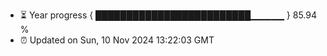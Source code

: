 - ⏳ Year progress { █████████████████████████▁▁▁▁▁ } 85.94 %
- ⏰ Updated on Sun, 10 Nov 2024 13:22:03 GMT

